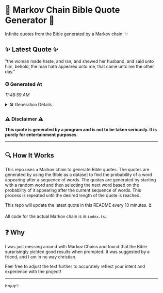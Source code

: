 # 📖 Markov Chain Bible Quote Generator 📖

Infinite quotes from the Bible generated by a Markov chain. ✨

## ✨ Latest Quote ✨
"the woman made haste, and ran, and shewed her husband, and said unto him, behold, the man hath appeared unto me, that came unto me the other day."

### ⏰ Generated At
*11:48:59 AM*

<details>
    <summary>🛠️ Generation Details</summary>
    <p>
        <strong>🌱 Seed:</strong> the<br>
        <strong>🔄 Iterations:</strong> 27<br>
        <strong>📜 Context History:</strong><br>[ the ]: woman<br>[ the, woman ]: made<br>[ the, woman, made ]: haste,<br>[ the, woman, made, haste, ]: and<br>[ the, woman, made, haste,, and ]: ran,<br>[ the, woman, made, haste,, and, ran, ]: and<br>[ woman, made, haste,, and, ran,, and ]: shewed<br>[ made, haste,, and, ran,, and, shewed ]: her<br>[ haste,, and, ran,, and, shewed, her ]: husband,<br>[ and, ran,, and, shewed, her, husband, ]: and<br>[ ran,, and, shewed, her, husband,, and ]: said<br>[ and, shewed, her, husband,, and, said ]: unto<br>[ shewed, her, husband,, and, said, unto ]: him,<br>[ her, husband,, and, said, unto, him, ]: behold,<br>[ husband,, and, said, unto, him,, behold, ]: the<br>[ and, said, unto, him,, behold,, the ]: man<br>[ said, unto, him,, behold,, the, man ]: hath<br>[ unto, him,, behold,, the, man, hath ]: appeared<br>[ him,, behold,, the, man, hath, appeared ]: unto<br>[ behold,, the, man, hath, appeared, unto ]: me,<br>[ the, man, hath, appeared, unto, me, ]: that<br>[ man, hath, appeared, unto, me,, that ]: came<br>[ hath, appeared, unto, me,, that, came ]: unto<br>[ appeared, unto, me,, that, came, unto ]: me<br>[ unto, me,, that, came, unto, me ]: the<br>[ me,, that, came, unto, me, the ]: other<br>[ that, came, unto, me, the, other ]: day.<br>
    </p>
</details>

### ⚠️ Disclaimer ⚠️
**This quote is generated by a program and is not to be taken seriously. It is purely for entertainment purposes.**

---

## 🔍 How It Works

This repo uses a Markov chain to generate Bible quotes. The quotes are generated by using the Bible as a dataset to find the probability of a word appearing after a sequence of words. The quotes are generated by starting with a random word and then selecting the next word based on the probability of it appearing after the current sequence of words. This process is repeated until the desired length of the quote is reached.

This repo will update the latest quote in this README every 10 minutes. ⏳

All code for the actual Markov chain is in `index.ts`.

## ❓ Why

I was just messing around with Markov Chains and found that the Bible surprisingly yielded good results when prompted. 
It was suggested by a friend, and I am in no way christian.

Feel free to adjust the text further to accurately reflect your intent and experience with the project!

---

*Enjoy*✨
